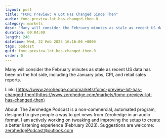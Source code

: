 ```yaml
---
layout: post
title: "FOMC Preview: A Lot Has Changed Since Then"
audio: fomc-preview-lot-has-changed-then-0
category: markets
desc: "Many will consider the February minutes as stale as recent US data has been on the hot side, including the January jobs, CPI, and retail sales reports."
duration: 00:04:00
length: 240
datetime: Wed, 22 Feb 2023 16:16:00 +0000
tags: podcast
guid: fomc-preview-lot-has-changed-then-0
order: 0
---
```

Many will consider the February minutes as stale as recent US data has been on the hot side, including the January jobs, CPI, and retail sales reports.

Link: [https://www.zerohedge.com/markets/fomc-preview-lot-has-changed-then](https://www.zerohedge.com/markets/fomc-preview-lot-has-changed-then)

About: The Zerohedge Podcast is a non-commercial, automated program, designed to give people a way to get news from Zerohedge in an audio format.  I am actively working on tweaking and improving the setup to create a better listening experience (February 2023).  Suggestions are welcome: [zerohedgePodcast@outlook.com](mailto:zerohedgePodcast@outlook.com)